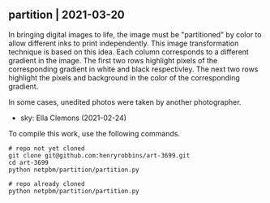 ## partition | 2021-03-20

In bringing digital images to life, the image must be "partitioned" by color to
allow different inks to print independently. This image transformation
technique is based on this idea. Each column corresponds to a different
gradient in the image. The first two rows highlight pixels of the corresponding
gradient in white and black respectivley. The next two rows highlight the
pixels and background in the color of the corresponding gradient.

In some cases, unedited photos were taken by another photographer.
- sky: Ella Clemons (2021-02-24)

To compile this work, use the following commands.

```
# repo not yet cloned
git clone git@github.com:henryrobbins/art-3699.git
cd art-3699
python netpbm/partition/partition.py

# repo already cloned
python netpbm/partition/partition.py
```

